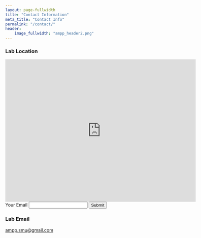 ```yaml
---
layout: page-fullwidth
title: "Contact Information"
meta_title: "Contact Info"
permalink: "/contact/"
header:
    image_fullwidth: "ampp_header2.png"
---
```



<h3>Lab Location</h3>
<div class="mapouter">
    <div class="gmap_canvas">
        <iframe width="600" height="450" id="gmap_canvas" src="https://maps.google.com/maps?q=6116%20N%20US%2075-Central%20Expy%201000,%20Dallas,%20TX%2075206&t=&z=15&ie=UTF8&iwloc=&output=embed" frameborder="0" scrolling="no" marginheight="0" marginwidth="0">    
        </iframe>
        <a href="https://putlocker-is.org">
        </a>
        <br>
        <style>.mapouter{position:relative;text-align:right;height:450px;width:600px;}
        </style>
        <a href="https://www.embedgooglemap.net">google map on website</a>
        <style>.gmap_canvas {overflow:hidden;background:none!important;height:450px;width:600px;}
        </style>
    </div>
</div>


<form name="input" method="POST" action="https://formspree.io/ampp.smu@gmail.com">
    <label for="email"> Your Email</label>
    <input name="email" type="email">
    <button type="submit">Submit</button>
</form> 


<h3>Lab Email</h3>
<a href="mailto:ampp.smu@gmail.com"> ampp.smu@gmail.com </a>
